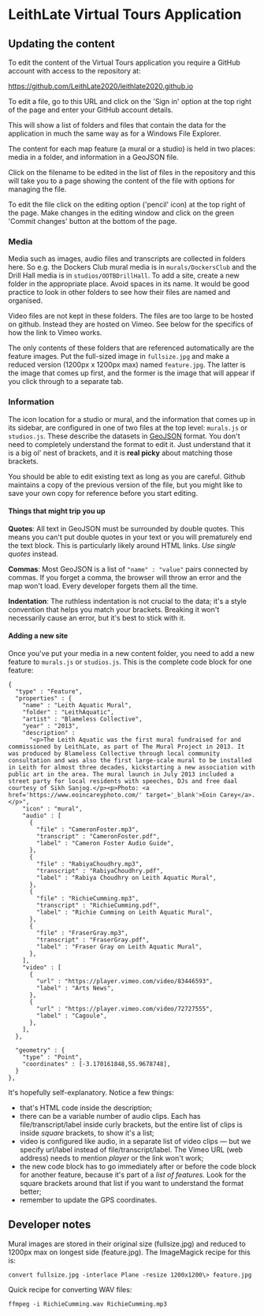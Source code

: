 # LeithLate Virtual Tours Application


## Updating the content

To edit the content of the Virtual Tours application you require a GitHub account with access to the repository at:

https://github.com/LeithLate2020/leithlate2020.github.io

To edit a file, go to this URL and click on the 'Sign in' option at the top right of the page and enter your GitHub account details.

This will show a list of folders and files that contain the data for the application in much the same way as for a Windows File Explorer.

The content for each map feature (a mural or a studio) is held in two places: media in a folder, and information in a GeoJSON file.

Click on the filename to be edited in the list of files in the repository and this will take you to a page showing the content of the file with options for managing the file.

To edit the file click on the editing option ('pencil' icon) at the top right of the page. Make changes in the editing window and click on the green 'Commit changes' button at the bottom of the page.

### Media

Media such as images, audio files and transcripts are collected in folders here. So e.g. the Dockers Club mural media is in `murals/DockersClub` and the Drill Hall media is in `studios/OOTBDrillHall`. To add a site, create a new folder in the appropriate place. Avoid spaces in its name. It would be good practice to look in other folders to see how their files are named and organised.

Video files are not kept in these folders. The files are too large to be hosted on github. Instead they are hosted on Vimeo. See below for the specifics of how the link to Vimeo works.

The only contents of these folders that are referenced automatically are the feature images. Put the full-sized image in `fullsize.jpg` and make a reduced version (1200px x 1200px max) named `feature.jpg`. The latter is the image that comes up first, and the former is the image that will appear if you click through to a separate tab.

### Information

The icon location for a studio or mural, and the information that comes up in its sidebar, are configured in one of two files at the top level: `murals.js` or `studios.js`. These describe the datasets in [GeoJSON](https://geojson.org/) format. You don't need to completely understand the format to edit it. Just understand that it is a big ol' nest of brackets, and it is **real picky** about matching those brackets.

You should be able to edit existing text as long as you are careful. Github maintains a copy of the previous version of the file, but you might like to save your own copy for reference before you start editing.

#### Things that might trip you up

**Quotes**: All text in GeoJSON must be surrounded by double quotes. This means you can't put double quotes in your text or you will prematurely end the text block. This is particularly likely around HTML links. *Use single quotes* instead.

**Commas**: Most GeoJSON is a list of `"name" : "value"` pairs connected by commas. If you forget a comma, the browser will throw an error and the map won't load. Every developer forgets them all the time.

**Indentation**: The ruthless indentation is not crucial to the data; it's a style convention that helps you match your brackets. Breaking it won't necessarily cause an error, but it's best to stick with it.

#### Adding a new site

Once you've put your media in a new content folder, you need to add a new feature to `murals.js` or `studios.js`. This is the complete code block for one feature:

    {
      "type" : "Feature",
      "properties" : {
        "name" : "Leith Aquatic Mural",
        "folder" : "LeithAquatic",
        "artist" : "Blameless Collective",
        "year" : "2013",
        "description" :
          "<p>The Leith Aquatic was the first mural fundraised for and commissioned by LeithLate, as part of The Mural Project in 2013. It was produced by Blameless Collective through local community consultation and was also the first large-scale mural to be installed in Leith for almost three decades, kickstarting a new association with public art in the area. The mural launch in July 2013 included a street party for local residents with speeches, DJs and free daal courtesy of Sikh Sanjog.</p><p>Photo: <a href='https://www.eoincareyphoto.com/' target='_blank'>Eoin Carey</a>.</p>",
        "icon" : "mural",
        "audio" : [
          {
            "file" : "CameronFoster.mp3",
            "transcript" : "CameronFoster.pdf",
            "label" : "Cameron Foster Audio Guide",
          },
          {
            "file" : "RabiyaChoudhry.mp3",
            "transcript" : "RabiyaChoudhry.pdf",
            "label" : "Rabiya Choudhry on Leith Aquatic Mural",
          },
          {
            "file" : "RichieCumming.mp3",
            "transcript" : "RichieCumming.pdf",
            "label" : "Richie Cumming on Leith Aquatic Mural",
          },
          {
            "file" : "FraserGray.mp3",
            "transcript" : "FraserGray.pdf",
            "label" : "Fraser Gray on Leith Aquatic Mural",
          },
        ],
        "video" : [
          {
            "url" : "https://player.vimeo.com/video/83446593",
            "label" : "Arts News",
          },
          {
            "url" : "https://player.vimeo.com/video/72727555",
            "label" : "Cagoule",
          },
        ],
      },

      "geometry" : {
        "type" : "Point",
        "coordinates" : [-3.170161848,55.9678748],
      }
    },


It's hopefully self-explanatory. Notice a few things:

* that's HTML code inside the description;
* there can be a variable number of audio clips. Each has file/transcript/label inside curly brackets, but the entire list of clips is inside *square* brackets, to show it's a list;
* video is configured like audio, in a separate list of video clips &mdash; but we specify url/label instead of file/transcript/label. The Vimeo URL (web address) needs to mention *player* or the link won't work;
* the new code block has to go immediately after or before the code block for another feature, because it's part of a *list of features.* Look for the square brackets around that list if you want to understand the format better;
* remember to update the GPS coordinates.

## Developer notes

Mural images are stored in their original size (fullsize.jpg) and reduced to 1200px max on longest side (feature.jpg). The ImageMagick recipe for this is:

    convert fullsize.jpg -interlace Plane -resize 1200x1200\> feature.jpg

Quick recipe for converting WAV files:

    ffmpeg -i RichieCumming.wav RichieCumming.mp3

